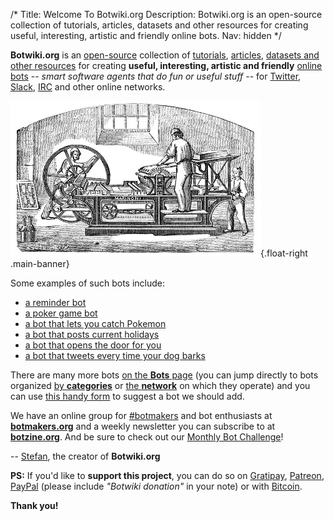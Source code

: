 /*
Title: Welcome To Botwiki.org
Description: Botwiki.org is an open-source collection of tutorials, articles, datasets and other resources for creating useful, interesting, artistic and friendly online bots.
Nav: hidden
*/


**Botwiki.org** is an [open-source](https://github.com/botwiki/botwiki.org) collection of [tutorials](tutorials/), [articles](articles/), [datasets and other resources](resources/) for creating **useful, interesting, artistic and friendly** [online bots](bots/) -- *smart software agents that do fun or useful stuff* -- for [Twitter](https://twitter.com/), [Slack](https://slack.com/), [IRC](https://en.wikipedia.org/wiki/Internet_Relay_Chat) and other online networks.

![Marinoni printing press](/content/images/illustrations/marinoni-printing-press.png){.float-right .main-banner}


Some examples of such bots include:

- [a reminder bot](bots/twitterbots/mnemosynetron)
- [a poker game bot](bots/slackbots/slack-poker-bot)
- [a bot that lets you catch Pokemon](/bots/slackbots/slack-pokemon)
- [a bot that posts current holidays](bots/twitterbots/holidaybot4000)
- [a bot that opens the door for you](bots/slackbots/doorbell-server)
- [a bot that tweets every time your dog barks](bots/twitterbots/OliverBarkBark)

There are many more bots [on the **Bots** page](bots/) (you can jump directly to bots organized [ by **categories**](/bots/#browse-bots-by-categories) or [the **network**](/bots/#browse-bots-by-network) on which they operate) and you can use [this handy form](https://botwiki.org/submit-your-bot) to suggest a bot we should add.

We have an online group for [#botmakers](https://twitter.com/search?q=%23botmakers) and bot enthusiasts at [**botmakers.org**](https://botmakers.org/) and a weekly newsletter you can subscribe to at [**botzine.org**](http://botzine.org/). And be sure to check out our [Monthly Bot Challenge](/monthly-bot-challenge/)!

-- [Stefan](https://twitter.com/fourtonfish), the creator of **Botwiki.org**

**PS:** If you'd like to **support this project**, you can do so on [Gratipay](https://gratipay.com/botwiki-org/), [Patreon](https://www.patreon.com/fourtonfish), [PayPal](https://www.paypal.me/stefanbohacek) (please include *"Botwiki donation"* in your note) or with [Bitcoin](bitcoin:15ncoocSHNVsvebH8JQnzeLuHTxzBNDoTa?amount=0.02&label=Botwiki).

**Thank you!**
